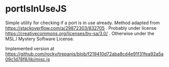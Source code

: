 # portIsInUseJS

Simple utility for checking if a port is in use already.
Method adapted from https://stackoverflow.com/a/29872303/832705 .
Probably under license https://creativecommons.org/licenses/by-sa/3.0/ .
Otherwise under the MSL.l Mystery Software License.

Implemented version at https://github.com/rocky/trepanjs/blob/f219410d72aba8cd4e91f31fea92a5a09c1d78f8/lib/misc.js
